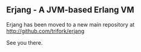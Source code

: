 ## Erjang - A JVM-based Erlang VM

Erjang has been moved to a new main repository at http://github.com/trifork/erjang

See you there.


